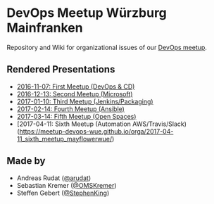 # DevOps Meetup Würzburg Mainfranken

Repository and Wiki for organizational issues of our [DevOps meetup](https://www.meetup.com/de-DE/DevOps-Wuerzburg-Mainfranken/).

## Rendered Presentations

- [2016-11-07: First Meetup (DevOps & CD)](https://meetup-devops-wue.github.io/orga/2016-11-07_first_meetup_uniwue/)
- [2016-12-13: Second Meetup (Microsoft)](https://meetup-devops-wue.github.io/orga/2016-12-13_second_meetup_uniwue/)
- [2017-01-10: Third Meetup (Jenkins/Packaging)](https://meetup-devops-wue.github.io/orga/2017-01-10_third_meetup_mayflowerwue/)
- [2017-02-14: Fourth Meetup (Ansible)](https://meetup-devops-wue.github.io/orga/2017-02-14_fourth_meetup_mayflowerwue/)
- [2017-03-14: Fifth Meetup (Open Spaces)](https://meetup-devops-wue.github.io/orga/2017-03-14_fifth_meetup_uniwue/)
- [2017-04-11: Sixth Meetup (Automation AWS/Travis/Slack)(https://meetup-devops-wue.github.io/orga/2017-04-11_sixth_meetup_mayflowerwue/)

## Made by

- Andreas Rudat ([@arudat](https://github.com/arudat))
- Sebastian Kremer ([@OMSKremer](https://github.com/OMSKremer))
- Steffen Gebert ([@StephenKing](https://github.com/Stephenking))

